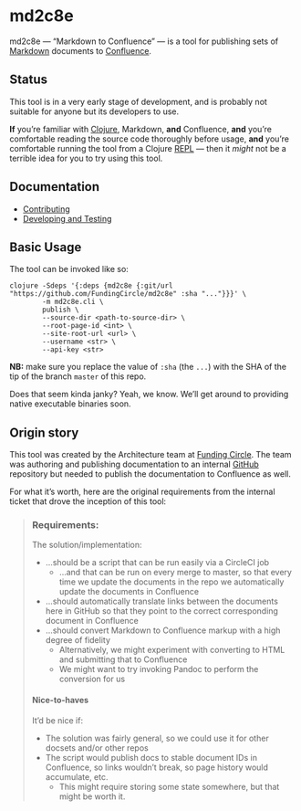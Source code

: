 # md2c8e

md2c8e — “Markdown to Confluence” — is a tool for publishing sets of [Markdown][markdown] documents
to [Confluence][confluence].


## Status

This tool is in a very early stage of development, and is probably not suitable for anyone but its
developers to use.

**If** you’re familiar with [Clojure][clojure], Markdown, **and**
Confluence, **and** you’re comfortable reading the source code thoroughly before usage, **and**
you’re comfortable running the tool from a Clojure [REPL][repl] — then it *might* not be a terrible
idea for you to try using this tool.


## Documentation

* [Contributing][contributing]
* [Developing and Testing][dev-and-test]


## Basic Usage

The tool can be invoked like so:

```shell
clojure -Sdeps '{:deps {md2c8e {:git/url "https://github.com/FundingCircle/md2c8e" :sha "..."}}}' \
        -m md2c8e.cli \
        publish \
        --source-dir <path-to-source-dir> \
        --root-page-id <int> \
        --site-root-url <url> \
        --username <str> \
        --api-key <str>
```

**NB:** make sure you replace the value of `:sha` (the `...`) with the SHA of the tip of the branch
`master` of this repo.

Does that seem kinda janky? Yeah, we know. We’ll get around to providing native executable binaries
soon.


## Origin story

This tool was created by the Architecture team at [Funding Circle][fc-gh]. The team was authoring
and publishing documentation to an internal [GitHub][github] repository but needed to publish the
documentation to Confluence as well.

For what it’s worth, here are the original requirements from the internal ticket that drove the
inception of this tool:

> ### Requirements:
>
> The solution/implementation:
>
> * …should be a script that can be run easily via a CircleCI job
>   * …and that can be run on every merge to master, so that every time we update the documents in
>     the repo we automatically update the documents in Confluence
> * …should automatically translate links between the documents here in GitHub so that they point to
>   the correct corresponding document in Confluence
> * …should convert Markdown to Confluence markup with a high degree of fidelity
>   * Alternatively, we might experiment with converting to HTML and submitting that to Confluence
>   * We might want to try invoking Pandoc to perform the conversion for us
>
> #### Nice-to-haves
>
> It’d be nice if:
>
> * The solution was fairly general, so we could use it for other docsets and/or other repos
> * The script would publish docs to stable document IDs in Confluence, so links wouldn’t break, so
>   page history would accumulate, etc.
>   * This might require storing some state somewhere, but that might be worth it.


[clojure]: https://clojure.org
[confluence]: https://www.atlassian.com/software/confluence
[contributing]: docs/contributing.md
[dev-and-test]: docs/dev.md
[fc-gh]: https://github.com/FundingCircle/
[github]: https://github.com/
[markdown]: https://en.wikipedia.org/wiki/Markdown
[repl]: https://en.wikipedia.org/wiki/REPL
